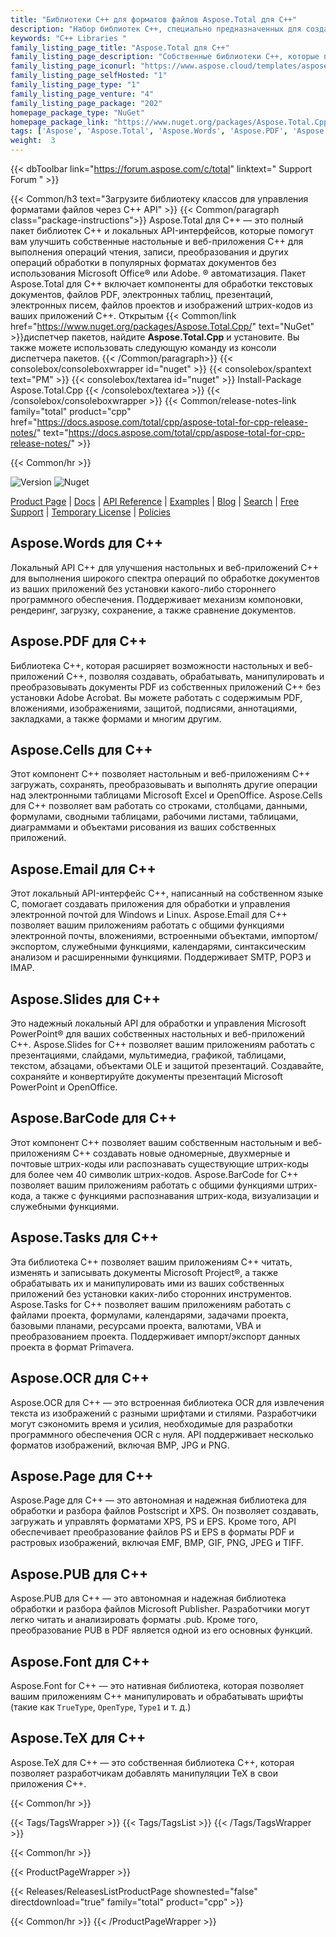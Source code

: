 ```yaml
---
title: "Библиотеки C++ для форматов файлов Aspose.Total для C++"
description: "Набор библиотек C++, специально предназначенных для создания, обработки и преобразования файлов популярных форматов из Microsoft Office и PDF без использования Office или Adobe Automation. Пакет C++ API также включает специализированную библиотеку для создания и распознавания этикеток со штрих-кодом из изображений."
keywords: "C++ Libraries "
family_listing_page_title: "Aspose.Total для C++"
family_listing_page_description: "Собственные библиотеки C++, которые предлагают возможность создавать, манипулировать, преобразовывать или отображать электронные таблицы Excel, презентации PowerPoint, сообщения электронной почты и файлы PDF из приложений C++. Он также предлагает возможность извлекать текст из изображений с помощью автономной библиотеки OCR C++, а также генерировать и распознавать штрих-коды."
family_listing_page_iconurl: "https://www.aspose.cloud/templates/aspose/App_Themes/V3/images/total/272x272/aspose_total-for-cpp.png"
family_listing_page_selfHosted: "1"
family_listing_page_type: "1"
family_listing_page_venture: "4"
family_listing_page_package: "202"
homepage_package_type: "NuGet"
homepage_package_link: "https://www.nuget.org/packages/Aspose.Total.Cpp/"
tags: ['Aspose', 'Aspose.Total', 'Aspose.Words', 'Aspose.PDF', 'Aspose.Cells', 'Aspose.Email', 'Aspose.Slides', 'Aspose.BarCode', 'Aspose.Tasks', 'Aspose.OCR', 'Aspose.Page', 'Aspose.PUB', 'Aspose.Font', 'C++', 'CPP', 'Conholdate', 'Conholdate.Total']
weight:  3
---
```


{{< dbToolbar link="https://forum.aspose.com/c/total" linktext=" Support Forum " >}}

{{< Common/h3 text="Загрузите библиотеку классов для управления форматами файлов через C++ API"  >}}
{{< Common/paragraph class="package-instructions">}}
Aspose.Total для C++ — это полный пакет библиотек C++ и локальных API-интерфейсов, которые помогут вам улучшить собственные настольные и веб-приложения C++ для выполнения операций чтения, записи, преобразования и других операций обработки в популярных форматах документов без использования Microsoft Office® или Adobe. ® автоматизация. Пакет Aspose.Total для C++ включает компоненты для обработки текстовых документов, файлов PDF, электронных таблиц, презентаций, электронных писем, файлов проектов и изображений штрих-кодов из ваших приложений C++.
Открытым
{{< Common/link href="https://www.nuget.org/packages/Aspose.Total.Cpp/" text="NuGet"  >}}диспетчер пакетов, найдите <b>Aspose.Total.Cpp</b> и установите. Вы также можете использовать следующую команду из консоли диспетчера пакетов.
{{< /Common/paragraph>}}
{{< consolebox/consoleboxwrapper id="nuget" >}}
   {{< consolebox/spantext text="PM" >}}
   {{< consolebox/textarea id="nuget" >}} Install-Package Aspose.Total.Cpp {{< /consolebox/textarea >}}
{{< /consolebox/consoleboxwrapper >}}
{{< Common/release-notes-link family="total" product="cpp" href="https://docs.aspose.com/total/cpp/aspose-total-for-cpp-release-notes/" text="https://docs.aspose.com/total/cpp/aspose-total-for-cpp-release-notes/"  >}}

{{< Common/hr >}}

![Version](https://img.shields.io/nuget/v/Aspose.Total) ![Nuget](https://img.shields.io/nuget/dt/Aspose.Total?label=nuget%20downloads)

[Product Page](https://products.aspose.com/total/net/) | [Docs](https://docs.aspose.com/total/net/) | [API Reference](https://reference.aspose.com/) | [Examples](http://aspose.github.io) | [Blog](https://blog.aspose.com/category/total/) | [Search](https://search.aspose.com/) | [Free Support](https://forum.aspose.com/) | [Temporary License](https://purchase.aspose.com/temporary-license) | [Policies](https://purchase.aspose.com/policies)

## Aspose.Words для C++

Локальный API C++ для улучшения настольных и веб-приложений C++ для выполнения широкого спектра операций по обработке документов из ваших приложений без установки какого-либо стороннего программного обеспечения. Поддерживает механизм компоновки, рендеринг, загрузку, сохранение, а также сравнение документов.

## Aspose.PDF для C++

Библиотека C++, которая расширяет возможности настольных и веб-приложений C++, позволяя создавать, обрабатывать, манипулировать и преобразовывать документы PDF из собственных приложений C++ без установки Adobe Acrobat. Вы можете работать с содержимым PDF, вложениями, изображениями, защитой, подписями, аннотациями, закладками, а также формами и многим другим.

## Aspose.Cells для C++

Этот компонент C++ позволяет настольным и веб-приложениям C++ загружать, сохранять, преобразовывать и выполнять другие операции над электронными таблицами Microsoft Excel и OpenOffice. Aspose.Cells для C++ позволяет вам работать со строками, столбцами, данными, формулами, сводными таблицами, рабочими листами, таблицами, диаграммами и объектами рисования из ваших собственных приложений.

## Aspose.Email для C++

Этот локальный API-интерфейс C++, написанный на собственном языке C, помогает создавать приложения для обработки и управления электронной почтой для Windows и Linux. Aspose.Email для C++ позволяет вашим приложениям работать с общими функциями электронной почты, вложениями, встроенными объектами, импортом/экспортом, служебными функциями, календарями, синтаксическим анализом и расширенными функциями. Поддерживает SMTP, POP3 и IMAP.

## Aspose.Slides для C++

Это надежный локальный API для обработки и управления Microsoft PowerPoint® для ваших собственных настольных и веб-приложений C++. Aspose.Slides for C++ позволяет вашим приложениям работать с презентациями, слайдами, мультимедиа, графикой, таблицами, текстом, абзацами, объектами OLE и защитой презентаций. Создавайте, сохраняйте и конвертируйте документы презентаций Microsoft PowerPoint и OpenOffice.

## Aspose.BarCode для C++

Этот компонент C++ позволяет вашим собственным настольным и веб-приложениям C++ создавать новые одномерные, двухмерные и почтовые штрих-коды или распознавать существующие штрих-коды для более чем 40 символик штрих-кодов. Aspose.BarCode for C++ позволяет вашим приложениям работать с общими функциями штрих-кода, а также с функциями распознавания штрих-кода, визуализации и служебными функциями.

## Aspose.Tasks для C++

Эта библиотека C++ позволяет вашим приложениям C++ читать, изменять и записывать документы Microsoft Project®, а также обрабатывать их и манипулировать ими из ваших собственных приложений без установки каких-либо сторонних инструментов. Aspose.Tasks for C++ позволяет вашим приложениям работать с файлами проекта, формулами, календарями, задачами проекта, базовыми планами, ресурсами проекта, валютами, VBA и преобразованием проекта. Поддерживает импорт/экспорт данных проекта в формат Primavera.

## Aspose.OCR для C++

Aspose.OCR для C++ — это встроенная библиотека OCR для извлечения текста из изображений с разными шрифтами и стилями. Разработчики могут сэкономить время и усилия, необходимые для разработки программного обеспечения OCR с нуля. API поддерживает несколько форматов изображений, включая BMP, JPG и PNG.

## Aspose.Page для C++

Aspose.Page для C++ — это автономная и надежная библиотека для обработки и разбора файлов Postscript и XPS. Он позволяет создавать, загружать и управлять форматами XPS, PS и EPS. Кроме того, API обеспечивает преобразование файлов PS и EPS в форматы PDF и растровых изображений, включая EMF, BMP, GIF, PNG, JPEG и TIFF.

## Aspose.PUB для C++

Aspose.PUB для C++ — это автономная и надежная библиотека обработки и разбора файлов Microsoft Publisher. Разработчики могут легко читать и анализировать форматы .pub. Кроме того, преобразование PUB в PDF является одной из его основных функций.

## Aspose.Font для C++

Aspose.Font for C++ — это нативная библиотека, которая позволяет вашим приложениям C++ манипулировать и обрабатывать шрифты (такие как `TrueType`, `OpenType`, `Type1` и т. д.)

## Aspose.TeX для C++

Aspose.TeX для C++ — это собственная библиотека C++, которая позволяет разработчикам добавлять манипуляции TeX в свои приложения C++.

{{< Common/hr >}}

{{< Tags/TagsWrapper >}}
 {{< Tags/TagsList >}}
{{< /Tags/TagsWrapper >}}

{{< Common/hr >}}

{{< ProductPageWrapper >}}
<!-- ReleasesListProductPage-->
   {{< Releases/ReleasesListProductPage shownested="false"  directdownload="true" family="total" product="cpp" >}}
<!-- /ReleasesListProductPage-->
{{< Common/hr >}}
{{< /ProductPageWrapper >}}

